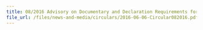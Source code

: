 ```yaml
---
title: 08/2016 Advisory on Documentary and Declaration Requirements for Certificate of Origin (CO) and CO Amendments
file_url: /files/news-and-media/circulars/2016-06-06-Circular082016.pdf
---
```

